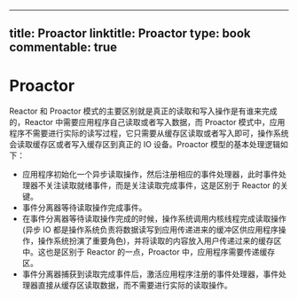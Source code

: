 
---
title: Proactor
linktitle: Proactor
type: book
commentable: true
---

# Proactor

Reactor 和 Proactor 模式的主要区别就是真正的读取和写入操作是有谁来完成的，Reactor 中需要应用程序自己读取或者写入数据，而 Proactor 模式中，应用程序不需要进行实际的读写过程，它只需要从缓存区读取或者写入即可，操作系统会读取缓存区或者写入缓存区到真正的 IO 设备。Proactor 模型的基本处理逻辑如下：

- 应用程序初始化一个异步读取操作，然后注册相应的事件处理器，此时事件处理器不关注读取就绪事件，而是关注读取完成事件，这是区别于 Reactor 的关键。
- 事件分离器等待读取操作完成事件。
- 在事件分离器等待读取操作完成的时候，操作系统调用内核线程完成读取操作(异步 IO 都是操作系统负责将数据读写到应用传递进来的缓冲区供应用程序操作，操作系统扮演了重要角色)，并将读取的内容放入用户传递过来的缓存区中。这也是区别于 Reactor 的一点，Proactor 中，应用程序需要传递缓存区。
- 事件分离器捕获到读取完成事件后，激活应用程序注册的事件处理器，事件处理器直接从缓存区读取数据，而不需要进行实际的读取操作。

    